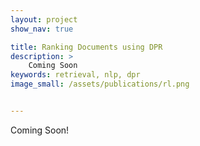 ```yaml
---
layout: project
show_nav: true

title: Ranking Documents using DPR
description: >
    Coming Soon
keywords: retrieval, nlp, dpr
image_small: /assets/publications/rl.png


---
```


Coming Soon!